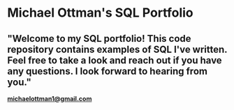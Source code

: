  # Michael Ottman's SQL Portfolio
 
 ## "Welcome to my SQL portfolio!  This code repository contains examples of SQL I've written. Feel free to take a look and reach out if you have any questions.  I look forward to hearing from you."
 **michaelottman1@gmail.com**
